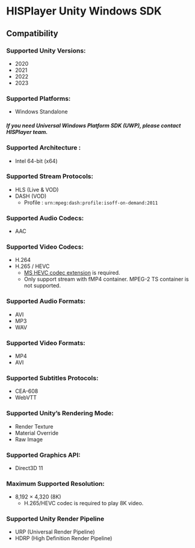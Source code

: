 # HISPlayer Unity Windows SDK

## Compatibility

### Supported Unity Versions: 
  * 2020
  * 2021
  * 2022
  * 2023

### Supported Platforms: 
  * Windows Standalone
<h5>If you need Universal Windows Platform SDK (UWP), please contact HISPlayer team.</h5>

### Supported Architecture : 
  * Intel 64-bit (x64)

### Supported Stream Protocols: 
  * HLS (Live & VOD)
  * DASH (VOD)
    * Profile : `urn:mpeg:dash:profile:isoff-on-demand:2011`

### Supported Audio Codecs:
   * AAC

### Supported Video Codecs:
   * H.264
   * H.265 / HEVC
     * [MS HEVC codec extension](https://apps.microsoft.com/store/detail/hevc-video-extensions/9NMZLZ57R3T7) is required.
     * Only support stream with fMP4 container. MPEG-2 TS container is not supported.

### Supported Audio Formats:
  * AVI
  * MP3
  * WAV

### Supported Video Formats:
  * MP4
  * AVI

### Supported Subtitles Protocols: 
  * CEA-608
  * WebVTT

### Supported Unity’s Rendering Mode: 
  * Render Texture
  * Material Override
  * Raw Image

### Supported Graphics API:
  * Direct3D 11

### Maximum Supported Resolution:
  * 8,192 × 4,320 (8K)
    * H.265/HEVC codec is required to play 8K video.

### Supported Unity Render Pipeline
  * URP (Universal Render Pipeline)
  * HDRP (High Definition Render Pipeline)

